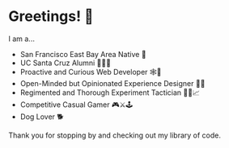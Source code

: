 # Greetings! 🖖
I am a...
- San Francisco East Bay Area Native 🌉
- UC Santa Cruz Alumni 🐌➖🐚
- Proactive and Curious Web Developer 🕸️🔧
- Open-Minded but Opinionated Experience Designer 💁‍♂️
- Regimented and Thorough Experiment Tactician 👨‍🔬📈
- Competitive Casual Gamer 🎮⚔️🕹️
- Dog Lover 🐕

Thank you for stopping by and checking out my library of code.
